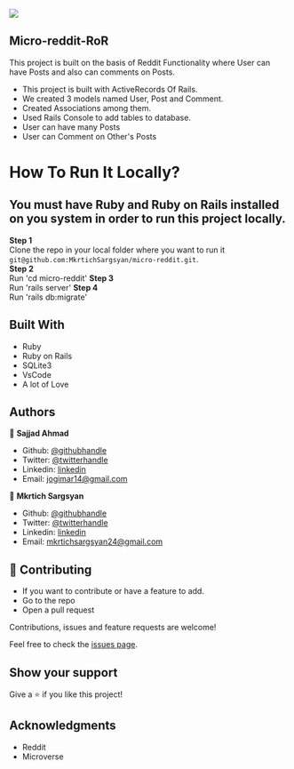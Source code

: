 ![](https://img.shields.io/badge/Microverse-blueviolet)

## Micro-reddit-RoR

This project is built on the basis of Reddit Functionality where User can have Posts and also can comments on Posts.

- This project is built with ActiveRecords Of Rails.
- We created 3 models named User, Post and Comment.
- Created Associations among them.
- Used Rails Console to add tables to database.
- User can have many Posts
- User can Comment on Other's Posts


# How To Run It Locally?


## You must have Ruby and Ruby on Rails installed on you system in order to run this  project locally.

**Step 1**<br>
Clone the repo in your local folder where you want to run it<br>
`git@github.com:MkrtichSargsyan/micro-reddit.git`.<br>
**Step 2**<br>
Run 'cd micro-reddit'
**Step 3**<br>
Run 'rails server'
**Step 4**<br>
Run 'rails db:migrate'

## Built With

- Ruby
- Ruby on Rails
- SQLite3
- VsCode
- A lot of Love

## Authors

👤 **Sajjad Ahmad**

- Github: [@githubhandle](https://github.com/SajjadAhmad14)
- Twitter: [@twitterhandle](https://twitter.com/Sajjad_Ahmad14)
- Linkedin: [linkedin](https://www.linkedin.com/in/sajjadahmad14)
- Email: jogimar14@gmail.com

👤 **Mkrtich Sargsyan**

- Github: [@githubhandle](https://github.com/MkrtichSargsyan)
- Twitter: [@twitterhandle](https://twitter.com/MkrtichSargsyan)
- Linkedin: [linkedin](https://www.linkedin.com/in/mkrtich-sargsyan-921ab0152/)
- Email: mkrtichsargsyan24@gmail.com

## 🤝 Contributing

- If you want to contribute or have a feature to add.
- Go to the repo
- Open a pull request

Contributions, issues and feature requests are welcome!

Feel free to check the [issues page](https://github.com/LamiaSristy/Active-Record-Micro-Reddit/issues).

## Show your support

Give a ⭐️ if you like this project!

## Acknowledgments

- Reddit
- Microverse
